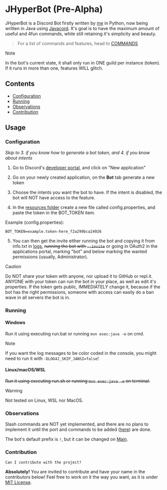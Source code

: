 # JHyperBot (Pre-Alpha)
JHyperBot is a Discord Bot firstly written by [me](github.com/eduardogott/) in Python, now being written in Java using [Javacord](https://github.com/Javacord/Javacord). It's goal is to have the maximum amount of useful and 4fun commands, while still retaining it's simplicity and beauty.
> For a list of commands and features, head to [COMMANDS](COMMANDS.MD)

> [!NOTE]
> In the bot's current state, it shall only run in ONE guild per instance (token). If it runs in more than one, features WILL glitch.

## Contents
- [Configuration](#configuration)
- [Running](#running)
- [Observations](#observations)
- [Contribution](#contribution)

## Usage
### Configuration
*Skip to 3. if you know how to generate a bot token, and 4. if you know about intents*

1. Go to Discord's [developer portal](https://discord.com/developers/applications), and click on "New application"

2. Go on your newly created application, on the **Bot** tab generate a new token

3. Choose the intents you want the bot to have. If the intent is disabled, the bot will NOT have access to the feature.

4. In the [resources folder](./src/main/resources/) create a new file called config.properties, and paste the token in the BOT_TOKEN item.

Example (config.properties):
```properties
BOT_TOKEN=example.token-here_f2a299bca24926
```
5. You can then get the invite either running the bot and copying it from info.txt in [logs](./src/logs), ~~running the bot with `--invite`~~ or going in OAuth2 in the applications portal, marking "bot" and below marking the wanted permissions (usually, Administrator).

> [!CAUTION]
> Do NOT share your token with anyone, nor upload it to GitHub or repl.it. ANYONE with your token can run the bot in your place, as well as edit it's properties.
> If the token gets public, IMMEDIATELY change it, because if the bot has the right permissions, someone with access can easily do a ban wave in all servers the bot is in.

### Running
#### Windows
Run it using executing run.bat or running `mvn exec:java -e` on cmd.
> [!NOTE]
> If you want the log messages to be color coded in the console, you might need to run it with `-DLOG4J_SKIP_JANSI=false`!
#### Linux/macOS/WSL
~~Run it using executing run.sh or running `mvn exec:java -e` on terminal.~~

> [!WARNING]
> Not tested on Linux, WSL nor MacOS.

### Observations
Slash commands are NOT yet implemented, and there are no plans to implement it until the port and commands to be added ([here](./progress.md)) are done.

The bot's default prefix is `!`, but it can be changed on [Main](./src/main/java/me/eduardogottert/Main.java).

### Contribution
`Can I contribute with the project?`

**Absolutely!** You are invited to contribute and have your name in the contributors below! Feel free to work on it the way you want, as it is under [MIT License](./LICENSE).
